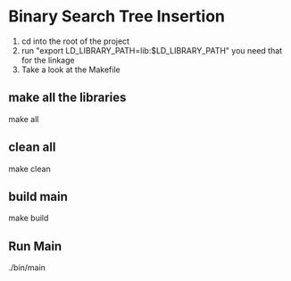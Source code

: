# Binary Search Tree Insertion

1) cd into the root of the project
2) run "export LD_LIBRARY_PATH=lib:$LD_LIBRARY_PATH" you need that for the linkage
2) Take a look at the Makefile 

## make all the libraries 
make all

## clean all 
make clean

## build main
make build

## Run Main 
./bin/main
